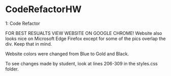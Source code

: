 # CodeRefactorHW
1: Code Refactor

FOR BEST RESUALTS VIEW WEBSITE ON GOOGLE CHROME! 
Website also looks nice on Microsoft Edge Firefox except for some of the pics overlap the div. Keep that in mind.

Website colors were changed from Blue to Gold and Black.

To see changes made by student, look at lines 206-309 in the styles.css folder.
